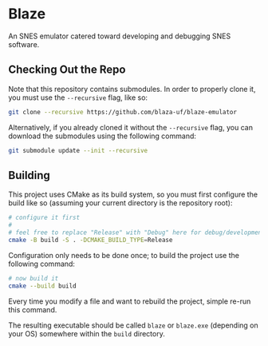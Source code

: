 # Blaze

An SNES emulator catered toward developing and debugging SNES software.

## Checking Out the Repo

Note that this repository contains submodules. In order to properly clone it,
you must use the `--recursive` flag, like so:

```bash
git clone --recursive https://github.com/blaza-uf/blaze-emulator
```

Alternatively, if you already cloned it without the `--recursive` flag, you can
download the submodules using the following command:

```bash
git submodule update --init --recursive
```

## Building

This project uses CMake as its build system, so you must first configure the
build like so (assuming your current directory is the repository root):

```bash
# configure it first
#
# feel free to replace "Release" with "Debug" here for debug/development builds
cmake -B build -S . -DCMAKE_BUILD_TYPE=Release
```

Configuration only needs to be done once; to build the project use the following command:

```bash
# now build it
cmake --build build
```

Every time you modify a file and want to rebuild the project, simple re-run
this command.

The resulting executable should be called `blaze` or `blaze.exe` (depending on
your OS) somewhere within the `build` directory.
